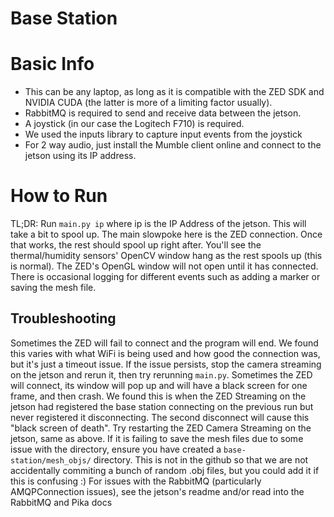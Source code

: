 # Base Station

# Basic Info
- This can be any laptop, as long as it is compatible with the ZED SDK and NVIDIA CUDA (the latter is more of a limiting factor usually). 
- RabbitMQ is required to send and receive data between the jetson. 
- A joystick (in our case the Logitech F710) is required.
- We used the inputs library to capture input events from the joystick
- For 2 way audio, just install the Mumble client online and connect to the jetson using its IP address.

# How to Run
TL;DR: Run `main.py ip` where ip is the IP Address of the jetson.
This will take a bit to spool up. The main slowpoke here is the ZED connection. Once that works, the rest should spool up right after. You'll see the thermal/humidity sensors' OpenCV window hang as the rest spools up (this is normal). The ZED's OpenGL window will not open until it has connected. There is occasional logging for different events such as adding a marker or saving the mesh file.

## Troubleshooting
Sometimes the ZED will fail to connect and the program will end. We found this varies with what WiFi is being used and how good the connection was, but it's just a timeout issue. If the issue persists, stop the camera streaming on the jetson and rerun it, then try rerunning `main.py`.
Sometimes the ZED will connect, its window will pop up and will have a black screen for one frame, and then crash. We found this is when the ZED Streaming on the jetson had registered the base station connecting on the previous run but never registered it disconnecting. The second disconnect will cause this "black screen of death". Try restarting the ZED Camera Streaming on the jetson, same as above.
If it is failing to save the mesh files due to some issue with the directory, ensure you have created a `base-station/mesh_objs/` directory. This is not in the github so that we are not accidentally commiting a bunch of random .obj files, but you could add it if this is confusing :)
For issues with the RabbitMQ (particularly AMQPConnection issues), see the jetson's readme and/or read into the RabbitMQ and Pika docs
